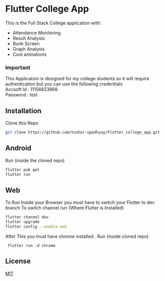 
# Flutter College App

This is the Full Stack College application with:

 - Attendance Monitoring
 - Result Analysis
 - Bunk Screen
 - Graph Analysis
 - Cool animations
### Important
This Application is designed for my college students so it will require authentication but you can use the following credentials <br/>
Accsoft Id : 11156823968 <br/>
Password : test <br/>
## Installation

Clone this Repo <br/>
```bash
git clone https://github.com/tushar-upadhyay/Flutter_college_app.git
```
## Android
Run  (inside the cloned repo)
```bash
flutter pub get
flutter run 
```

## Web
To Run Inside your Browser you must have to  switch your Flutter  to dev branch
To switch channel run (Where Flutter is Installed)
```bash
flutter channel dev
flutter upgrade
flutter config --enable-web
```
After This you must have chrome installed . Run (inside cloned repo) 
```
 flutter run -d chrome
```

## License
[MIT](https://choosealicense.com/licenses/mit/)
